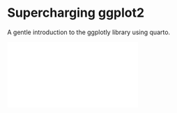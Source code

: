 # Supercharging ggplot2
 A gentle introduction to the ggplotly library using quarto.

![tutorial](tutorial.html)
